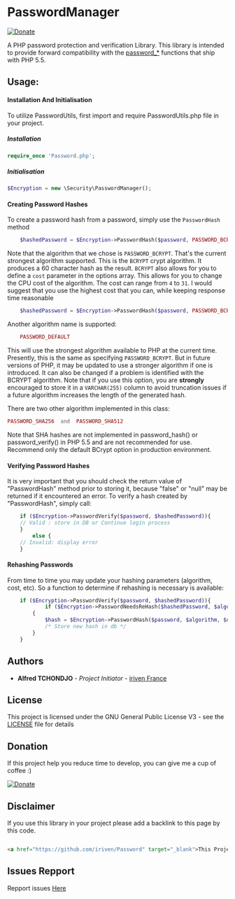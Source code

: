 # PasswordManager
[![Donate](https://img.shields.io/badge/Donate-PayPal-green.svg)](https://www.paypal.com/cgi-bin/webscr?cmd=_s-xclick&hosted_button_id=XDCFPNTKUC4TU)

A PHP password protection and verification Library. This library is intended to provide forward compatibility with the [password_*](http://php.net/password)  functions that ship with PHP 5.5.

## Usage:

#### Installation And Initialisation

To utilize PasswordUtils, first import and require PasswordUtils.php file in your project.
##### Installation
```php
require_once 'Password.php';
```
##### Initialisation
```php
$Encryption = new \Security\PasswordManager();
```
#### Creating Password Hashes

To create a password hash from a password, simply use the `PasswordHash` method
````PHP
    $hashedPassword = $Encryption->PasswordHash($password, PASSWORD_BCRYPT);
````   
Note that the algorithm that we chose is `PASSWORD_BCRYPT`. That's the current strongest algorithm supported. 
This is the `BCRYPT` crypt algorithm. It produces a 60 character hash as the result. `BCRYPT` also allows for 
you to define a `cost` parameter in the options array. This allows for you to change the CPU cost of the algorithm. 
The cost can range from `4` to `31`. I would suggest that you use the highest cost that you can, while keeping response time reasonable 
````PHP
    $hashedPassword = $Encryption->PasswordHash($password, PASSWORD_BCRYPT,['cost' => 12]);
````

Another algorithm name is supported:
````PHP
    PASSWORD_DEFAULT
````
This will use the strongest algorithm available to PHP at the current time. Presently, this is the same as 
specifying `PASSWORD_BCRYPT`. But in future versions of PHP, it may be updated to use a stronger algorithm 
if one is introduced. It can also be changed if a problem is identified with the BCRYPT algorithm. Note that 
if you use this option, you are **strongly** encouraged to store it in a `VARCHAR(255)` column to avoid 
truncation issues if a future algorithm increases the length of the generated hash.

There are two other algorithm implemented in this class:
````PHP
PASSWORD_SHA256  and  PASSWORD_SHA512
````
Note that SHA hashes are not implemented in password_hash() or password_verify() in PHP 5.5 and are not recommended 
for use. Recommend only the default BCrypt option in production environment.

#### Verifying Password Hashes

It is very important that you should check the return value of "PasswordHash" method prior to storing it, because "false" or "null" may be returned if it encountered an error.
To verify a hash created by "PasswordHash", simply call:

````PHP
	if ($Encryption->PasswordVerify($password, $hashedPassword)){
	// Valid : store in DB or Continue login process
	} 
    	else {
	// Invalid: display error
	}
````
#### Rehashing Passwords

From time to time you may update your hashing parameters (algorithm, cost, etc). So a function to determine if rehashing is necessary is available:

````PHP
    if ($Encryption->PasswordVerify($password, $hashedPassword)){
    		if ($Encryption->PasswordNeedsReHash($hashedPassword, $algorithm, $options))
		{
			$hash = $Encryption->PasswordHash($password, $algorithm, $options);
			/* Store new hash in db */
		}
	}
````
## Authors

* **Alfred TCHONDJO** - *Project Initiator* - [iriven France](https://www.facebook.com/Tchalf)

## License

This project is licensed under the GNU General Public License V3 - see the [LICENSE](LICENSE) file for details

## Donation

If this project help you reduce time to develop, you can give me a cup of coffee :)

[![Donate](https://img.shields.io/badge/Donate-PayPal-green.svg)](https://www.paypal.com/cgi-bin/webscr?cmd=_s-xclick&hosted_button_id=XDCFPNTKUC4TU)

## Disclaimer

If you use this library in your project please add a backlink to this page by this code.

```html

<a href="https://github.com/iriven/Password" target="_blank">This Project Uses Alfred's TCHONDJO Password Library.</a>
```
## Issues Repport
Repport issues [Here](https://github.com/iriven/Password/issues)
